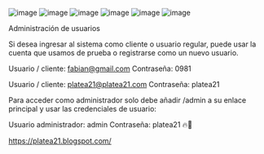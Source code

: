 ![image](https://user-images.githubusercontent.com/83982603/205943655-a1c89d46-1165-45e5-ad57-c0f2c2bd02eb.png)
![image](https://user-images.githubusercontent.com/83982603/205943782-e580db40-17b7-4446-8310-d8fec2da1bba.png)
![image](https://user-images.githubusercontent.com/83982603/205943869-c7da3b79-2cc0-4dab-90ac-f9113e874af6.png)
![image](https://user-images.githubusercontent.com/83982603/205943935-845447c2-c14d-4460-a8ad-fba3dd4339a3.png)
![image](https://user-images.githubusercontent.com/83982603/205943993-1d549cb8-c624-4196-af33-65227c58c19f.png)
![image](https://user-images.githubusercontent.com/83982603/205945377-c00be4e6-9be8-447c-945d-4b6bd03baef1.png)


Administración de usuarios


Si desea ingresar al sistema como cliente o usuario regular, puede usar la cuenta que usamos de prueba o registrarse como un nuevo usuario.

Usuario / cliente: fabian@gmail.com
Contraseña: 0981

Usuario / cliente: platea21@platea21.com
Contraseña: platea21

Para acceder como administrador solo debe añadir /admin a su enlace principal y usar las credenciales de usuario:

Usuario administrador: admin
Contraseña: platea21
🔥🧔

https://platea21.blogspot.com/
